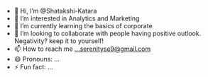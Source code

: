 - 👋 Hi, I’m @Shatakshi-Katara
- 👀 I’m interested in Analytics and Marketing
- 🌱 I’m currently learning the basics of corporate
- 💞️ I’m looking to collaborate with people having positive outlook. Negativity? keep it to yourself!
- 📫 How to reach me ...serenityse9@gmail.com
- 😄 Pronouns: ...
- ⚡ Fun fact: ...

<!---
Shatakshi-Katara/Shatakshi-Katara is a ✨ special ✨ repository because its `README.md` (this file) appears on your GitHub profile.
You can click the Preview link to take a look at your changes.
--->
